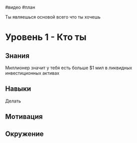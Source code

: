 #видео #план

Ты являешься основой всего что ты хочешь

# Уровень 1 - Кто ты

## Знания
Миллионер значит у тебя есть больше $1 мил в ликвидных инвестиционных активах 

## Навыки
Делать


## Мотивация


## Окружение


